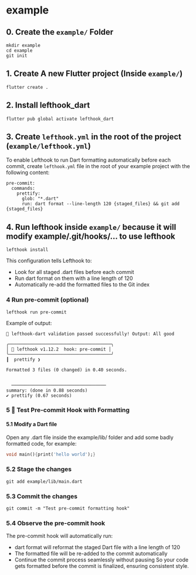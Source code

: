 # example

## 0. Create the `example/` Folder
```shell
mkdir example
cd example
git init
```

## 1. Create A new Flutter project (Inside `example/`)
```shell
flutter create .
```

## 2. Install lefthook_dart
```shell
flutter pub global activate lefthook_dart
```

## 3. Create `lefthook.yml` in the root of the project (`example/lefthook.yml`)
To enable Lefthook to run Dart formatting automatically before each commit, create `lefthook.yml` file in the root of your example project with the following content:
```shell
pre-commit:
  commands:
    prettify:
      glob: "*.dart"
      run: dart format --line-length 120 {staged_files} && git add {staged_files}
```

## 4. Run lefthook inside `example/` because it will modify example/.git/hooks/... to use lefthook
```shell
lefthook install
```

This configuration tells Lefthook to:
- Look for all staged .dart files before each commit
- Run dart format on them with a line length of 120
- Automatically re-add the formatted files to the Git index
### 4 Run pre-commit (optional)
```shell
lefthook run pre-commit
```

Example of output:
```text
🎉 lefthook-dart validation passed successfully! Output: All good

╭───────────────────────────────────────╮
│ 🥊 lefthook v1.12.2  hook: pre-commit │
╰───────────────────────────────────────╯
┃  prettify ❯ 

Formatted 3 files (0 changed) in 0.40 seconds.

                                      
  ────────────────────────────────────
summary: (done in 0.88 seconds)       
✔️ prettify (0.67 seconds)
```

### 5 📝 Test Pre-commit Hook with Formatting
#### 5.1 Modify a Dart file
Open any .dart file inside the example/lib/ folder and add some badly formatted code, for example:
 ```dart
void main(){print('hello world');}
 ```
### 5.2 Stage the changes
```shell
git add example/lib/main.dart
```
### 5.3 Commit the changes
```shell
git commit -m "Test pre-commit formatting hook"
```

### 5.4 Observe the pre-commit hook
The pre-commit hook will automatically run:
- dart format will reformat the staged Dart file with a line length of 120
- The formatted file will be re-added to the commit automatically
- Continue the commit process seamlessly without pausing
So your code gets formatted before the commit is finalized, ensuring consistent style.
